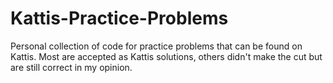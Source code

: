 # Kattis-Practice-Problems
Personal collection of code for practice problems that can be found on Kattis. Most are accepted as Kattis solutions, others didn't make the cut but are still correct in my opinion. 
